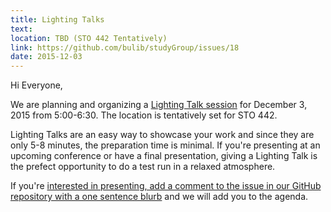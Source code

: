```yaml
---
title: Lighting Talks
text: 
location: TBD (STO 442 Tentatively)
link: https://github.com/bulib/studyGroup/issues/18
date: 2015-12-03
---
```


Hi Everyone, 

We are planning and organizing a [Lighting Talk session](https://github.com/bulib/studyGroup/issues/18) for December 3, 2015 from 5:00-6:30. The location is tentatively set for STO 442. 

Lighting Talks are an easy way to showcase your work and since they are only 5-8 minutes, the preparation time is minimal. If you're presenting at an upcoming conference or have a final presentation, giving a Lighting Talk is the prefect opportunity to do a test run in a relaxed atmosphere. 

If you're [interested in presenting, add a comment to the issue in our GitHub repository with a one sentence blurb](https://github.com/bulib/studyGroup/issues/18) and we will add you to the agenda. 